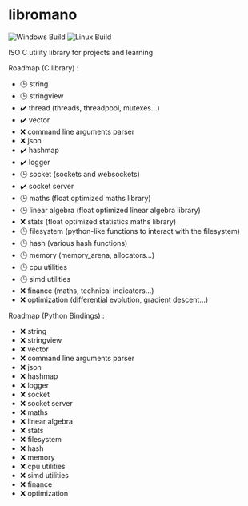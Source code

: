 # libromano

![Windows Build](https://github.com/romainaugier/libromano/actions/workflows/build-windows.yml/badge.svg)
![Linux Build](https://github.com/romainaugier/libromano/actions/workflows/build-linux.yml/badge.svg)

ISO C utility library for projects and learning

Roadmap (C library) :
- :clock3: string
- :clock3: stringview
- :heavy_check_mark: thread (threads, threadpool, mutexes...)
- :heavy_check_mark: vector
- :x: command line arguments parser
- :x: json
- :heavy_check_mark: hashmap
- :heavy_check_mark: logger
- :clock3: socket (sockets and websockets)
- :heavy_check_mark: socket server
- :clock3: maths (float optimized maths library)
- :clock3: linear algebra (float optimized linear algebra library)
- :x: stats (float optimized statistics maths library)
- :clock3: filesystem (python-like functions to interact with the filesystem)
- :clock3: hash (various hash functions)
- :clock3: memory (memory_arena, allocators...)
- :clock3: cpu utilities
- :clock3: simd utilities
- :x: finance (maths, technical indicators...)
- :x: optimization (differential evolution, gradient descent...)

Roadmap (Python Bindings) :
- :x: string
- :x: stringview
- :x: vector
- :x: command line arguments parser
- :x: json
- :x: hashmap
- :x: logger
- :x: socket 
- :x: socket server
- :x: maths
- :x: linear algebra 
- :x: stats 
- :x: filesystem 
- :x: hash 
- :x: memory 
- :x: cpu utilities
- :x: simd utilities
- :x: finance 
- :x: optimization 